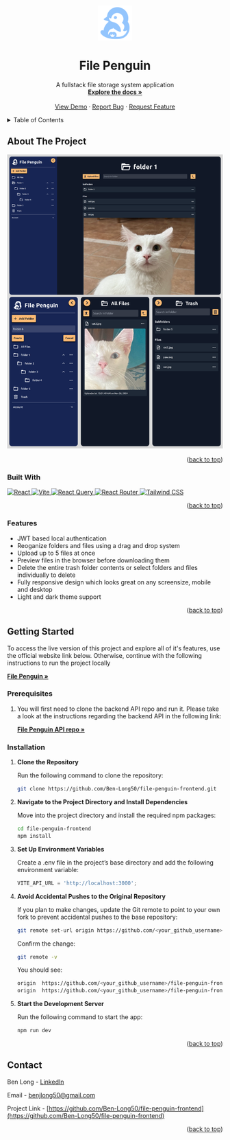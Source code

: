 <a id="readme-top"></a>

<!-- PROJECT LOGO -->
<br />
<div align="center">
  <a href="https://github.com/Ben-Long50/file-penguin-frontend.git">
    <img src="public/penguin_readme.svg" alt="File Penguin logo" width="80" height="80">
  </a>

<h1 align="center">File Penguin</h1>

  <p align="center">
    A fullstack file storage system application
    <br />
    <a href="https://github.com/Ben-Long50/file-penguin-frontend.git"><strong>Explore the docs »</strong></a>
    <br />
    <br />
    <a href="https://file-penguin.netlify.app/">View Demo</a>
    ·
    <a href="https://github.com/Ben-Long50/file-penguin-frontend/issues/new?labels=bug&template=bug-report---.md">Report Bug</a>
    ·
    <a href="https://github.com/Ben-Long50/file-penguin-frontend/issues/new?labels=enhancement&template=feature-request---.md">Request Feature</a>
  </p>
</div>

<!-- TABLE OF CONTENTS -->
<details>
  <summary>Table of Contents</summary>
  <ol>
    <li>
      <a href="#about-the-project">About The Project</a>
      <ul>
        <li><a href="#built-with">Built With</a></li>
        <li><a href="#features">Features</a></li>
      </ul>
    </li>
    <li>
      <a href="#getting-started">Getting Started</a>
      <ul>
        <li><a href="#prerequisites">Prerequisites</a></li>
        <li><a href="#installation">Installation</a></li>
      </ul>
    </li>
    <li><a href="#contact">Contact</a></li>
  </ol>
</details>

<!-- ABOUT THE PROJECT -->

## About The Project

<a href="https://file-penguin.netlify.app/">
  <img src="public/file-penguin-screenshots.png" alt="Profile Screen Shot" >
</a>

<p align="right">(<a href="#readme-top">back to top</a>)</p>

### Built With

<a href="https://reactjs.org">
  <img src="https://img.shields.io/badge/React-20232A?style=for-the-badge&logo=react&logoColor=61DAFB" height="40" alt="React">
</a>

<a href="https://vitejs.dev">
  <img src="https://img.shields.io/badge/Vite-646CFF?style=for-the-badge&logo=vite&logoColor=white" height="40" alt="Vite" />
</a>

<a href="https://react-query.tanstack.com">
  <img src="https://img.shields.io/badge/React_Query-FF4154?style=for-the-badge&logo=reactquery&logoColor=white" height="40" alt="React Query" />
</a>

<a href="https://reactrouter.com">
  <img src="https://img.shields.io/badge/React_Router-CA4245?style=for-the-badge&logo=react-router&logoColor=white" height="40" alt="React Router" />
</a>

<a href="https://tailwindcss.com">
  <img src="https://img.shields.io/badge/Tailwind_CSS-06B6D4?style=for-the-badge&logo=tailwindcss&logoColor=white" height="40" alt="Tailwind CSS" />
</a>

<p align="right">(<a href="#readme-top">back to top</a>)</p>

<!-- FEATURES -->

### Features

- JWT based local authentication
- Reoganize folders and files using a drag and drop system
- Upload up to 5 files at once
- Preview files in the browser before downloading them
- Delete the entire trash folder contents or select folders and files individually to delete
- Fully responsive design which looks great on any screensize, mobile and desktop
- Light and dark theme support
<p align="right">(<a href="#readme-top">back to top</a>)</p>

<!-- GETTING STARTED -->

## Getting Started

To access the live version of this project and explore all of it's features, use the official website link below. Otherwise, continue with the following instructions to run the project locally

<a href="https://file-penguin.netlify.app/">
  <strong>File Penguin »</strong>
</a>

### Prerequisites

1. You will first need to clone the backend API repo and run it. Please take a look at the instructions regarding the backend API in the following link:

   <a href="https://github.com/Ben-Long50/file-penguin-backend.git"><strong>File Penguin API repo »</strong></a>

### Installation

1. **Clone the Repository**

   Run the following command to clone the repository:

   ```sh
   git clone https://github.com/Ben-Long50/file-penguin-frontend.git
   ```

2. **Navigate to the Project Directory and Install Dependencies**

   Move into the project directory and install the required npm packages:

   ```sh
   cd file-penguin-frontend
   npm install
   ```

3. **Set Up Environment Variables**

   Create a .env file in the project’s base directory and add the following environment variable:

   ```js
   VITE_API_URL = 'http://localhost:3000';
   ```

4. **Avoid Accidental Pushes to the Original Repository**

   If you plan to make changes, update the Git remote to point to your own fork to prevent accidental pushes to the base repository:

   ```sh
   git remote set-url origin https://github.com/<your_github_username>/file-penguin-frontend.git
   ```

   Confirm the change:

   ```sh
   git remote -v
   ```

   You should see:

   ```sh
   origin  https://github.com/<your_github_username>/file-penguin-frontend.git (fetch)
   origin  https://github.com/<your_github_username>/file-penguin-frontend.git (push)
   ```

5. **Start the Development Server**

   Run the following command to start the app:

   ```sh
   npm run dev
   ```

<p align="right">(<a href="#readme-top">back to top</a>)</p>

<!-- CONTACT -->

## Contact

Ben Long - [LinkedIn](https://www.linkedin.com/in/ben-long-4ba566129/)

Email - benjlong50@gmail.com

Project Link - [https://github.com/Ben-Long50/file-penguin-frontend](https://github.com/Ben-Long50/file-penguin-frontend)

<p align="right">(<a href="#readme-top">back to top</a>)</p>

<!-- MARKDOWN LINKS & IMAGES -->
<!-- https://www.markdownguide.org/basic-syntax/#reference-style-links -->

